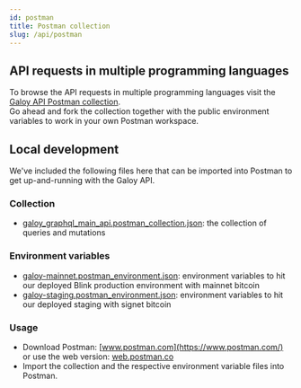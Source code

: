 ```yaml
---
id: postman
title: Postman collection
slug: /api/postman
---
```

## API requests in multiple programming languages
To browse the API requests in multiple programming languages visit the [Galoy API Postman collection](https://documenter.getpostman.com/view/29391384/2s9YCAQq3z#f3e8e86e-67c1-411d-8208-03220fd1ed43). <br />
Go ahead and fork the collection together with the public environment variables to work in your own Postman workspace.

## Local development
We've included the following files here that can be imported into Postman to get up-and-running with the Galoy API.

### Collection
* [galoy_graphql_main_api.postman_collection.json](https://dev.galoy.io/galoy_graphql_main_api.postman_collection.json): the collection of queries and mutations

### Environment variables
* [galoy-mainnet.postman_environment.json](https://dev.galoy.io/galoy-mainnet.postman_environment.json): environment variables to hit our deployed Blink production environment with mainnet bitcoin
* [galoy-staging.postman_environment.json](https://dev.galoy.io/galoy-staging.postman_environment.json): environment variables to hit our deployed staging with signet bitcoin

### Usage
* Download Postman: [www.postman.com](https://www.postman.com/) or use the web version: [web.postman.co](https://web.postman.co/)
* Import the collection and the respective environment variable files into Postman.
